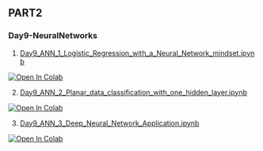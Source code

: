 ## PART2

### Day9-NeuralNetworks
1. [Day9_ANN_1_Logistic_Regression_with_a_Neural_Network_mindset.ipynb](https://colab.research.google.com/github/yapay-ogrenme/casgem-eu-project-training-on-data-mining-2nd/blob/main/PART2/Day9-NeuralNetworks/notebooks/Day9_ANN_1_Logistic_Regression_with_a_Neural_Network_mindset.ipynb)

[![Open In Colab](https://colab.research.google.com/assets/colab-badge.svg)](https://colab.research.google.com/github/yapay-ogrenme/casgem-eu-project-training-on-data-mining-2nd/blob/main/PART2/Day9-NeuralNetworks/notebooks/Day9_ANN_1_Logistic_Regression_with_a_Neural_Network_mindset.ipynb)

2. [Day9_ANN_2_Planar_data_classification_with_one_hidden_layer.ipynb](https://colab.research.google.com/github/yapay-ogrenme/casgem-eu-project-training-on-data-mining-2nd/blob/main/PART2/Day9-NeuralNetworks/notebooks/Day9_ANN_2_Planar_data_classification_with_one_hidden_layer.ipynb)

[![Open In Colab](https://colab.research.google.com/assets/colab-badge.svg)](https://colab.research.google.com/github/yapay-ogrenme/casgem-eu-project-training-on-data-mining-2nd/blob/main/PART2/Day9-NeuralNetworks/notebooks/Day9_ANN_2_Planar_data_classification_with_one_hidden_layer.ipynb)

3. [Day9_ANN_3_Deep_Neural_Network_Application.ipynb](https://colab.research.google.com/github/yapay-ogrenme/casgem-eu-project-training-on-data-mining-2nd/blob/main/PART2/Day9-NeuralNetworks/notebooks/Day9_ANN_3_Deep_Neural_Network_Application.ipynb)

[![Open In Colab](https://colab.research.google.com/assets/colab-badge.svg)](https://colab.research.google.com/github/yapay-ogrenme/casgem-eu-project-training-on-data-mining-2nd/blob/main/PART2/Day9-NeuralNetworks/notebooks/Day9_ANN_3_Deep_Neural_Network_Application.ipynb)